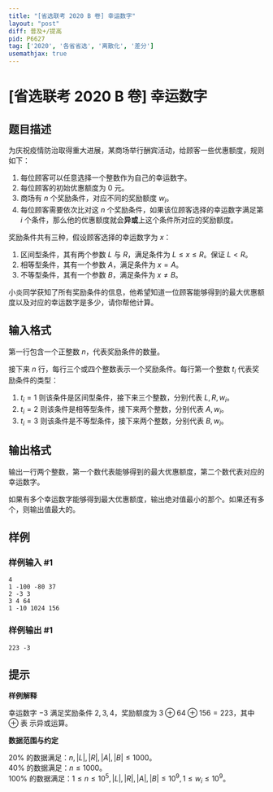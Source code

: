 ```yaml
---
title: "[省选联考 2020 B 卷] 幸运数字"
layout: "post"
diff: 普及+/提高
pid: P6627
tag: ['2020', '各省省选', '离散化', '差分']
usemathjax: true
---
```


# [省选联考 2020 B 卷] 幸运数字
## 题目描述

为庆祝疫情防治取得重大进展，某商场举行酬宾活动，给顾客一些优惠额度，规则如下：

1. 每位顾客可以任意选择一个整数作为自己的幸运数字。
2. 每位顾客的初始优惠额度为 $0$ 元。
3. 商场有 $n$ 个奖励条件，对应不同的奖励额度 $w_i$。
4. 每位顾客需要依次比对这 $n$ 个奖励条件，如果该位顾客选择的幸运数字满足第 $i$ 个条件，那么他的优惠额度就会**异或**上这个条件所对应的奖励额度。

奖励条件共有三种，假设顾客选择的幸运数字为 $x$：

1. 区间型条件，其有两个参数 $L$ 与 $R$，满足条件为 $L \le x\le R$。保证 $L < R$。
2. 相等型条件，其有一个参数 $A$，满足条件为 $x = A$。
3. 不等型条件，其有一个参数 $B$，满足条件为 $x \neq B$。

小炎同学获知了所有奖励条件的信息，他希望知道一位顾客能够得到的最大优惠额度以及对应的幸运数字是多少，请你帮他计算。

## 输入格式

第一行包含一个正整数 $n$，代表奖励条件的数量。

接下来 $n$ 行，每行三个或四个整数表示一个奖励条件。每行第一个整数 $t_i$ 代表奖励条件的类型：

1. $t_i = 1$ 则该条件是区间型条件，接下来三个整数，分别代表 $L, R, w_i$。
2. $t_i = 2$ 则该条件是相等型条件，接下来两个整数，分别代表 $A, w_i$。
3. $t_i = 3$ 则该条件是不等型条件，接下来两个整数，分别代表 $B, w_i$。

## 输出格式

输出一行两个整数，第一个数代表能够得到的最大优惠额度，第二个数代表对应的幸运数字。

如果有多个幸运数字能够得到最大优惠额度，输出绝对值最小的那个。如果还有多个，则输出值最大的。

## 样例

### 样例输入 #1
```
4
1 -100 -80 37
2 -3 3
3 4 64
1 -10 1024 156
```
### 样例输出 #1
```
223 -3
```
## 提示

**样例解释**

幸运数字 $-3$ 满足奖励条件 $2, 3, 4$，奖励额度为 $3\oplus 64\oplus 156 = 223$，其中 $\oplus$ 表
示异或运算。

**数据范围与约定**

$20\%$ 的数据满足：$n, |L|, |R|, |A|, |B| \le 1000$。  
$40\%$ 的数据满足：$n\le 1000$。  
$100\%$ 的数据满足：$1\le n\le 10^5, |L|, |R|, |A|, |B|\le 10^9, 1\le w_i\le 10^9$。

